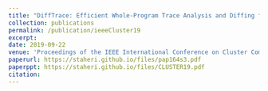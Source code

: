 ```yaml
---
title: "DiffTrace: Efficient Whole-Program Trace Analysis and Diffing for Debugging"
collection: publications
permalink: /publication/ieeeCluster19
excerpt:
date: 2019-09-22
venue: 'Proceedings of the IEEE International Conference on Cluster Computing, Albuquerque, New Mexico, September 2019 (acceptance rate: 23%)'
paperurl: https://staheri.github.io/files/pap164s3.pdf
paperppt: https://staheri.github.io/files/CLUSTER19.pdf
citation:
---
```

